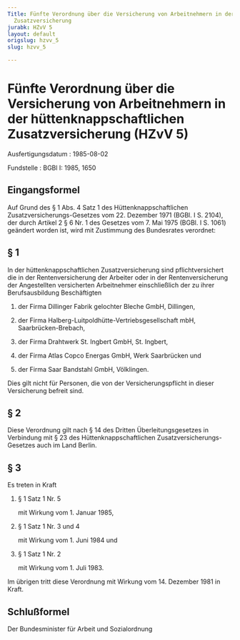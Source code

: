 ```yaml
---
Title: Fünfte Verordnung über die Versicherung von Arbeitnehmern in der hüttenknappschaftlichen
  Zusatzversicherung
jurabk: HZvV 5
layout: default
origslug: hzvv_5
slug: hzvv_5

---
```


# Fünfte Verordnung über die Versicherung von Arbeitnehmern in der hüttenknappschaftlichen Zusatzversicherung (HZvV 5)

Ausfertigungsdatum
:   1985-08-02

Fundstelle
:   BGBl I: 1985, 1650

## Eingangsformel

Auf Grund des § 1 Abs. 4 Satz 1 des Hüttenknappschaftlichen
Zusatzversicherungs-Gesetzes vom 22. Dezember 1971 (BGBl. I S. 2104),
der durch Artikel 2 § 6 Nr. 1 des Gesetzes vom 7. Mai 1975 (BGBl. I S.
1061) geändert worden ist, wird mit Zustimmung des Bundesrates
verordnet:

## § 1

In der hüttenknappschaftlichen Zusatzversicherung sind
pflichtversichert die in der Rentenversicherung der Arbeiter oder in
der Rentenversicherung der Angestellten versicherten Arbeitnehmer
einschließlich der zu ihrer Berufsausbildung Beschäftigten

1.  der Firma Dillinger Fabrik gelochter Bleche GmbH, Dillingen,


2.  der Firma Halberg-Luitpoldhütte-Vertriebsgesellschaft mbH,
    Saarbrücken-Brebach,


3.  der Firma Drahtwerk St. Ingbert GmbH, St. Ingbert,


4.  der Firma Atlas Copco Energas GmbH, Werk Saarbrücken und


5.  der Firma Saar Bandstahl GmbH, Völklingen.



Dies gilt nicht für Personen, die von der Versicherungspflicht in
dieser Versicherung befreit sind.

## § 2

Diese Verordnung gilt nach § 14 des Dritten Überleitungsgesetzes in
Verbindung mit § 23 des Hüttenknappschaftlichen Zusatzversicherungs-
Gesetzes auch im Land Berlin.

## § 3

Es treten in Kraft

1.  § 1 Satz 1 Nr. 5

    mit Wirkung vom 1. Januar 1985,


2.  § 1 Satz 1 Nr. 3 und 4

    mit Wirkung vom 1. Juni 1984 und


3.  § 1 Satz 1 Nr. 2

    mit Wirkung vom 1. Juli 1983.



Im übrigen tritt diese Verordnung mit Wirkung vom 14. Dezember 1981 in
Kraft.

## Schlußformel

Der Bundesminister für Arbeit und Sozialordnung

